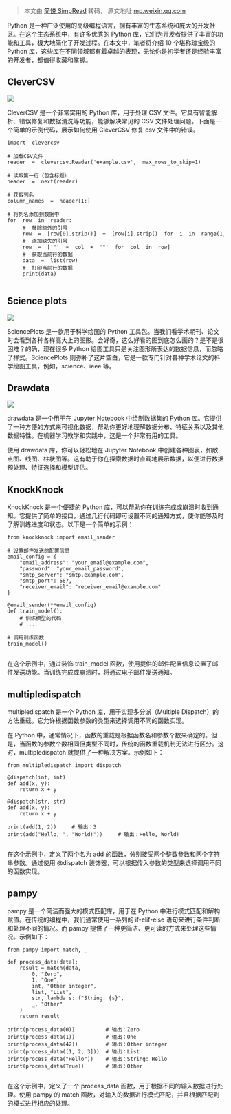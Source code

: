 > 本文由 [简悦 SimpRead](http://ksria.com/simpread/) 转码， 原文地址 [mp.weixin.qq.com](https://mp.weixin.qq.com/s/ZCPhwyTNuYGrwHm1MRhCqg)

Python 是一种广泛使用的高级编程语言，拥有丰富的生态系统和庞大的开发社区。在这个生态系统中，有许多优秀的 Python 库，它们为开发者提供了丰富的功能和工具，极大地简化了开发过程。在本文中，笔者将介绍 10 个堪称瑰宝级的 Python 库，这些库在不同领域都有着卓越的表现，无论你是初学者还是经验丰富的开发者，都值得收藏和掌握。

CleverCSV
---------

![](https://mmbiz.qpic.cn/sz_mmbiz_png/Zvl9ickIYtdJc4ZiaRiaARkCfyQeRDuatvb6BJNicCv7RtRDxib3BiavbLBtUKWWhPbN8l2rJ90d3VljjMwcrdK6UZjg/640?wx_fmt=png)

CleverCSV 是一个非常实用的 Python 库，用于处理 CSV 文件。它具有智能解析、错误修复和数据清洗等功能，能够解决常见的 CSV 文件处理问题。下面是一个简单的示例代码，展示如何使用 CleverCSV 修复 csv 文件中的错误。

```
import  clevercsv

# 加载CSV文件
reader  =  clevercsv.Reader('example.csv',  max_rows_to_skip=1)

# 读取第一行（包含标题）
header  =  next(reader)

# 获取列名
column_names  =  header[1:]

# 将列名添加到数据中
for  row  in  reader:
     #  移除额外的引号
     row  =  [row[0].strip()]  +  [row[i].strip()  for  i  in  range(1,  len(row))]
     #  添加缺失的引号
     row  =  ['"'  +  col  +  '"'  for  col  in  row]
     #  获取当前行的数据
     data  =  list(row)
     #  打印当前行的数据
     print(data)


```

Science plots
-------------

![](https://mmbiz.qpic.cn/sz_mmbiz_png/Zvl9ickIYtdJc4ZiaRiaARkCfyQeRDuatvb0icibapenbgPu9atGH6YQZgPtl3jnmp6BFnsD6XfGvmj8vGupIxzibKGw/640?wx_fmt=png)

SciencePlots 是一款用于科学绘图的 Python 工具包。当我们看学术期刊、论文时会看到各种各样高大上的图形。会好奇，这么好看的图到底怎么画的？是不是很困难？的确，现在很多 Python 绘图工具只是关注图形所表达的数据信息，而忽略了样式。SciencePlots 则弥补了这片空白，它是一款专门针对各种学术论文的科学绘图工具，例如，science、ieee 等。

Drawdata
--------

![](https://mmbiz.qpic.cn/sz_mmbiz_gif/Zvl9ickIYtdJc4ZiaRiaARkCfyQeRDuatvbyaILhXwvicpgnEib6UiaE6z0y7DyqKdc9JkWT6dOHQapGvZXtQReP0S4w/640?wx_fmt=gif)

drawdata 是一个用于在 Jupyter Notebook 中绘制数据集的 Python 库。它提供了一种方便的方式来可视化数据，帮助你更好地理解数据分布、特征关系以及其他数据特性。在机器学习教学和实践中，这是一个非常有用的工具。

使用 drawdata 库，你可以轻松地在 Jupyter Notebook 中创建各种图表，如散点图、线图、柱状图等。这有助于你在探索数据时直观地展示数据，以便进行数据预处理、特征选择和模型评估。

KnockKnock
----------

KnockKnock 是一个便捷的 Python 库，可以帮助你在训练完成或崩溃时收到通知。它提供了简单的接口，通过几行代码即可设置不同的通知方式，使你能够及时了解训练进度和状态。以下是一个简单的示例：

```
from knockknock import email_sender

# 设置邮件发送的配置信息
email_config = {
    "email_address": "your_email@example.com",
    "password": "your_email_password",
    "smtp_server": "smtp.example.com",
    "smtp_port": 587,
    "receiver_email": "receiver_email@example.com"
}

@email_sender(**email_config)
def train_model():
    # 训练模型的代码
    # ...

# 调用训练函数
train_model()


```

在这个示例中，通过装饰 train_model 函数，使用提供的邮件配置信息设置了邮件发送功能。当训练完成或崩溃时，将通过电子邮件发送通知。

multipledispatch
----------------

multipledispatch 是一个 Python 库，用于实现多分派（Multiple Dispatch）的方法重载。它允许根据函数参数的类型来选择调用不同的函数实现。

在 Python 中，通常情况下，函数的重载是根据函数名和参数个数来确定的。但是，当函数的参数个数相同但类型不同时，传统的函数重载机制无法进行区分。这时，multipledispatch 就提供了一种解决方案。示例如下：

```
from multipledispatch import dispatch

@dispatch(int, int)
def add(x, y):
    return x + y

@dispatch(str, str)
def add(x, y):
    return x + y

print(add(1, 2))     # 输出：3
print(add("Hello, ", "World!"))     # 输出：Hello, World!


```

在这个示例中，定义了两个名为 add 的函数，分别接受两个整数参数和两个字符串参数。通过使用 @dispatch 装饰器，可以根据传入参数的类型来选择调用不同的函数实现。

pampy
-----

pampy 是一个简洁而强大的模式匹配库，用于在 Python 中进行模式匹配和解构赋值。在传统的编程中，我们通常使用一系列的 if-elif-else 语句来进行条件判断和处理不同的情况。而 pampy 提供了一种更简洁、更可读的方式来处理这些情况。示例如下：

```
from pampy import match, _

def process_data(data):
    result = match(data,
        0, "Zero",
        1, "One",
        int, "Other integer",
        list, "List",
        str, lambda s: f"String: {s}",
        _, "Other"
    )
    return result

print(process_data(0))          # 输出：Zero
print(process_data(1))          # 输出：One
print(process_data(42))         # 输出：Other integer
print(process_data([1, 2, 3]))  # 输出：List
print(process_data("Hello"))    # 输出：String: Hello
print(process_data(True))       # 输出：Other


```

在这个示例中，定义了一个 process_data 函数，用于根据不同的输入数据进行处理。使用 pampy 的 match 函数，对输入的数据进行模式匹配，并且根据匹配到的模式进行相应的处理。